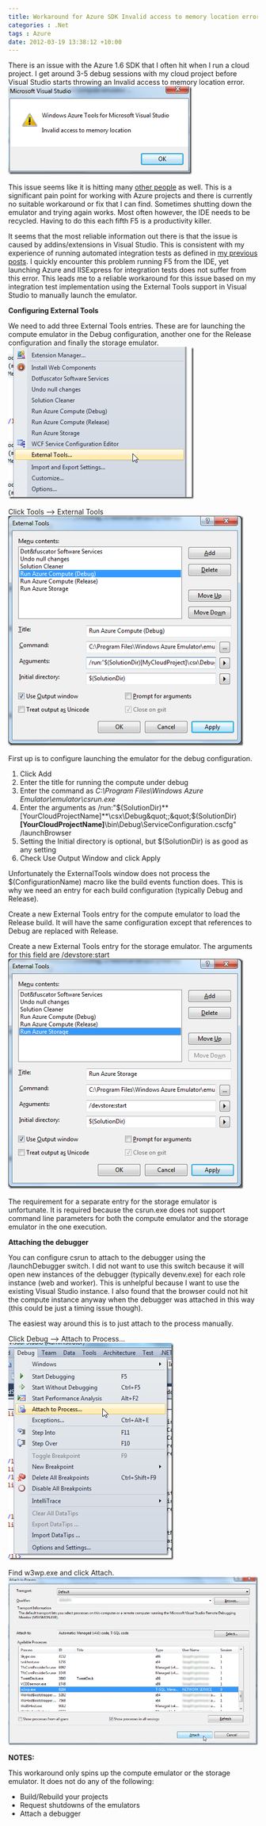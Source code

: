 ```yaml
---
title: Workaround for Azure SDK Invalid access to memory location error
categories : .Net
tags : Azure
date: 2012-03-19 13:38:12 +10:00
---
```


There is an issue with the Azure 1.6 SDK that I often hit when I run a cloud project. I get around 3-5 debug sessions with my cloud project before Visual Studio starts throwing an Invalid access to memory location error.![image][0]

This issue seems like it is hitting many [other people][1] as well. This is a significant pain point for working with Azure projects and there is currently no suitable workaround or fix that I can find. Sometimes shutting down the emulator and trying again works. Most often however, the IDE needs to be recycled. Having to do this each fifth F5 is a productivity killer.

It seems that the most reliable information out there is that the issue is caused by addins/extensions in Visual Studio. This is consistent with my experience of running automated integration tests as defined in [my previous posts][2]. I quickly encounter this problem running F5 from the IDE, yet launching Azure and IISExpress for integration tests does not suffer from this error. This leads me to a reliable workaround for this issue based on my integration test implementation using the External Tools support in Visual Studio to manually launch the emulator. 

**Configuring External Tools**

We need to add three External Tools entries. These are for launching the compute emulator in the Debug configuration, another one for the Release configuration and finally the storage emulator.![image][3]

Click Tools –&gt; External Tools![image][4]

First up is to configure launching the emulator for the debug configuration.

1. Click Add
1. Enter the title for running the compute under debug
1. Enter the command as _C:\Program Files\Windows Azure Emulator\emulator\csrun.exe_
1. Enter the arguments as /run:&quot;$(SolutionDir)**[YourCloudProjectName]**\csx\Debug&quot;;&quot;$(SolutionDir)**[YourCloudProjectName]**\bin\Debug\ServiceConfiguration.cscfg&quot; /launchBrowser
1. Setting the Initial directory is optional, but $(SolutionDir) is as good as any setting
1. Check Use Output Window and click Apply

Unfortunately the ExternalTools window does not process the $(ConfigurationName) macro like the build events function does. This is why we need an entry for each build configuration (typically Debug and Release).

Create a new External Tools entry for the compute emulator to load the Release build. It will have the same configuration except that references to Debug are replaced with Release.

Create a new External Tools entry for the storage emulator. The arguments for this field are /devstore:start![image][5]

The requirement for a separate entry for the storage emulator is unfortunate. It is required because the csrun.exe does not support command line parameters for both the compute emulator and the storage emulator in the one execution.

**Attaching the debugger**

You can configure csrun to attach to the debugger using the /launchDebugger switch. I did not want to use this switch because it will open new instances of the debugger (typically devenv.exe) for each role instance (web and worker). This is unhelpful because I want to use the existing Visual Studio instance. I also found that the browser could not hit the compute instance anyway when the debugger was attached in this way (this could be just a timing issue though).

The easiest way around this is to just attach to the process manually.

Click Debug –&gt; Attach to Process…![image][6]

Find w3wp.exe and click Attach.![image][7]

**NOTES:**

This workaround only spins up the compute emulator or the storage emulator. It does not do any of the following:

* Build/Rebuild your projects
* Request shutdowns of the emulators
* Attach a debugger

[0]: /files/image_135.png
[1]: http://social.msdn.microsoft.com/Forums/en-US/windowsazuredevelopment/thread/d152fe9c-5f44-4776-bf18-ede89d871904
[2]: /2012/03/18/integration-testing-with-azure-development-fabric-and-iisexpress/
[3]: /files/image_136.png
[4]: /files/image_137.png
[5]: /files/image_138.png
[6]: /files/image_139.png
[7]: /files/image_140.png

